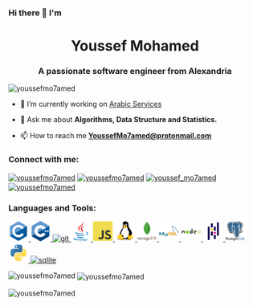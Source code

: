 ### Hi there 👋 I'm
<h1 align="center"> Youssef Mohamed</h1>

<h3 align="center">A passionate software engineer from Alexandria</h3>

<p align="left"> <img src="https://komarev.com/ghpvc/?username=youssefmo7amed&label=Profile%20views&color=0e75b6&style=flat" alt="youssefmo7amed" /> </p>

- 🔭 I’m currently working on [Arabic Services](https://github.com/Seen-Arabic/Arabic-Services)

- 💬 Ask me about **Algorithms, Data Structure and Statistics.**

- 📫 How to reach me **YoussefMo7amed@protonmail.com**

<h3 align="left">Connect with me:</h3>
<p align="left">
<a href="https://dev.to/youssefmo7amed" target="blank"><img align="center" src="https://www.svgrepo.com/show/349334/dev-to.svg" alt="youssefmo7amed" height="30" width="40" /></a>
<a href="https://linkedin.com/in/youssefmo7amed" target="blank"><img align="center" src="https://raw.githubusercontent.com/rahuldkjain/github-profile-readme-generator/master/src/images/icons/Social/linked-in-alt.svg" alt="youssefmo7amed" height="30" width="40" /></a>
<a href="https://www.hackerrank.com/youssef_mo7amed" target="blank"><img align="center" src="https://raw.githubusercontent.com/rahuldkjain/github-profile-readme-generator/master/src/images/icons/Social/hackerrank.svg" alt="youssef_mo7amed" height="30" width="40" /></a>
<a href="https://www.leetcode.com/youssefmo7amed" target="blank"><img align="center" src="https://raw.githubusercontent.com/rahuldkjain/github-profile-readme-generator/master/src/images/icons/Social/leet-code.svg" alt="youssefmo7amed" height="30" width="40" /></a>
</p>

<h3 align="left">Languages and Tools:</h3>
<p align="left"> <a href="https://www.cprogramming.com/" target="_blank" rel="noreferrer"> <img src="https://raw.githubusercontent.com/devicons/devicon/master/icons/c/c-original.svg" alt="c" width="40" height="40"/> </a> <a href="https://www.w3schools.com/cpp/" target="_blank" rel="noreferrer"> <img src="https://raw.githubusercontent.com/devicons/devicon/master/icons/cplusplus/cplusplus-original.svg" alt="cplusplus" width="40" height="40"/> </a> <a href="https://git-scm.com/" target="_blank" rel="noreferrer"> <img src="https://www.vectorlogo.zone/logos/git-scm/git-scm-icon.svg" alt="git" width="40" height="40"/> </a> <a href="https://www.java.com" target="_blank" rel="noreferrer"> <img src="https://raw.githubusercontent.com/devicons/devicon/master/icons/java/java-original.svg" alt="java" width="40" height="40"/> </a> <a href="https://developer.mozilla.org/en-US/docs/Web/JavaScript" target="_blank" rel="noreferrer"> <img src="https://raw.githubusercontent.com/devicons/devicon/master/icons/javascript/javascript-original.svg" alt="javascript" width="40" height="40"/> </a> <a href="https://www.linux.org/" target="_blank" rel="noreferrer"> <img src="https://raw.githubusercontent.com/devicons/devicon/master/icons/linux/linux-original.svg" alt="linux" width="40" height="40"/> </a> <a href="https://www.mongodb.com/" target="_blank" rel="noreferrer"> <img src="https://raw.githubusercontent.com/devicons/devicon/master/icons/mongodb/mongodb-original-wordmark.svg" alt="mongodb" width="40" height="40"/> </a> <a href="https://www.mysql.com/" target="_blank" rel="noreferrer"> <img src="https://raw.githubusercontent.com/devicons/devicon/master/icons/mysql/mysql-original-wordmark.svg" alt="mysql" width="40" height="40"/> </a> <a href="https://nodejs.org" target="_blank" rel="noreferrer"> <img src="https://raw.githubusercontent.com/devicons/devicon/master/icons/nodejs/nodejs-original-wordmark.svg" alt="nodejs" width="40" height="40"/> </a> <a href="https://pandas.pydata.org/" target="_blank" rel="noreferrer"> <img src="https://raw.githubusercontent.com/devicons/devicon/2ae2a900d2f041da66e950e4d48052658d850630/icons/pandas/pandas-original.svg" alt="pandas" width="40" height="40"/> </a> <a href="https://www.postgresql.org" target="_blank" rel="noreferrer"> <img src="https://raw.githubusercontent.com/devicons/devicon/master/icons/postgresql/postgresql-original-wordmark.svg" alt="postgresql" width="40" height="40"/> </a> <a href="https://www.python.org" target="_blank" rel="noreferrer"> <img src="https://raw.githubusercontent.com/devicons/devicon/master/icons/python/python-original.svg" alt="python" width="40" height="40"/> </a> <a href="https://www.sqlite.org/" target="_blank" rel="noreferrer"> <img src="https://www.vectorlogo.zone/logos/sqlite/sqlite-icon.svg" alt="sqlite" width="40" height="40"/> </a> </p>

<p><img align="left" src="https://github-readme-stats.vercel.app/api/top-langs?username=youssefmo7amed&show_icons=true&locale=en&layout=compact" alt="youssefmo7amed" /></p>

<p>&nbsp;<img align="center" src="https://github-readme-stats.vercel.app/api?username=youssefmo7amed&show_icons=true&locale=en" alt="youssefmo7amed" /></p>

<p><img align="center" src="https://github-readme-streak-stats.herokuapp.com/?user=youssefmo7amed&" alt="youssefmo7amed" /></p>
